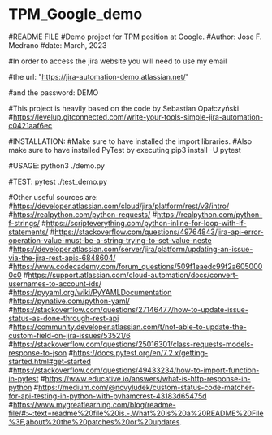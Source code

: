 # TPM_Google_demo
#README FILE
#Demo project for TPM position at Google.
#Author: Jose F. Medrano
#date: March, 2023

#In order to access the jira website you will need to use my email 

#the url: "https://jira-automation-demo.atlassian.net/"

#and the password: DEMO

#This project is heavily based on the code by Sebastian Opałczyński
#https://levelup.gitconnected.com/write-your-tools-simple-jira-automation-c0421aaf6ec

#INSTALLATION:
#Make sure to have installed the import libraries. 
#Also make sure to have installed PyTest by executing pip3 install -U pytest

#USAGE: python3 ./demo.py

#TEST: pytest ./test_demo.py

#Other useful sources are: 
#https://developer.atlassian.com/cloud/jira/platform/rest/v3/intro/
#https://realpython.com/python-requests/
#https://realpython.com/python-f-strings/
#https://scripteverything.com/python-inline-for-loop-with-if-statements/
#https://stackoverflow.com/questions/49764843/jira-api-error-operation-value-must-be-a-string-trying-to-set-value-neste
#https://developer.atlassian.com/server/jira/platform/updating-an-issue-via-the-jira-rest-apis-6848604/
#https://www.codecademy.com/forum_questions/509f1eaedc99f2a6050000c0
#https://support.atlassian.com/cloud-automation/docs/convert-usernames-to-account-ids/
#https://pyyaml.org/wiki/PyYAMLDocumentation
#https://pynative.com/python-yaml/
#https://stackoverflow.com/questions/27146477/how-to-update-issue-status-as-done-through-rest-api
#https://community.developer.atlassian.com/t/not-able-to-update-the-custom-field-on-jira-issues/53521/6
#https://stackoverflow.com/questions/25016301/class-requests-models-response-to-json
#https://docs.pytest.org/en/7.2.x/getting-started.html#get-started
#https://stackoverflow.com/questions/49433234/how-to-import-function-in-pytest
#https://www.educative.io/answers/what-is-http-response-in-python
#https://medium.com/@novyludek/custom-status-code-matcher-for-api-testing-in-python-with-pyhamcrest-43183d65475d
#https://www.mygreatlearning.com/blog/readme-file/#:~:text=readme%20file%20is.-,What%20is%20a%20README%20File%3F,about%20the%20patches%20or%20updates.
